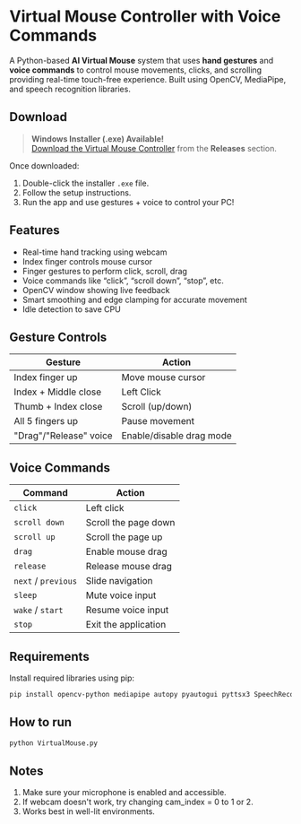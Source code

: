 # Virtual Mouse Controller with Voice Commands

A Python-based **AI Virtual Mouse** system that uses **hand gestures** and **voice commands** to control mouse movements, clicks, and scrolling providing real-time touch-free experience. Built using OpenCV, MediaPipe, and speech recognition libraries.

## Download

> **Windows Installer (.exe) Available!**  
[Download the Virtual Mouse Controller](https://github.com/vandana2003gupta/Virtual-Mouse-Controller-Development/releases) from the **Releases** section.

Once downloaded:
1. Double-click the installer `.exe` file.
2. Follow the setup instructions.
3. Run the app and use gestures + voice to control your PC!


## Features

- Real-time hand tracking using webcam
- Index finger controls mouse cursor
- Finger gestures to perform click, scroll, drag
- Voice commands like “click”, “scroll down”, “stop”, etc.
- OpenCV window showing live feedback
- Smart smoothing and edge clamping for accurate movement
- Idle detection to save CPU

## Gesture Controls

| Gesture               | Action                    |
|-----------------------|---------------------------|
| Index finger up       | Move mouse cursor         |
| Index + Middle close  | Left Click                |
| Thumb + Index close   | Scroll (up/down)          |
| All 5 fingers up      | Pause movement            |
| "Drag"/"Release" voice| Enable/disable drag mode  |


## Voice Commands

| Command             | Action                  |
|---------------------|-------------------------|
| `click`             | Left click              |
| `scroll down`       | Scroll the page down    |
| `scroll up`         | Scroll the page up      |
| `drag`              | Enable mouse drag       |
| `release`           | Release mouse drag      |
| `next` / `previous` | Slide navigation        |
| `sleep`             | Mute voice input        |
| `wake` / `start`    | Resume voice input      |
| `stop`              | Exit the application    |


## Requirements

Install required libraries using pip:

```bash
pip install opencv-python mediapipe autopy pyautogui pyttsx3 SpeechRecognition numpy
```

## How to run
``` bash
python VirtualMouse.py
```

## Notes

1. Make sure your microphone is enabled and accessible.
2. If webcam doesn't work, try changing cam_index = 0 to 1 or 2.
3. Works best in well-lit environments.


